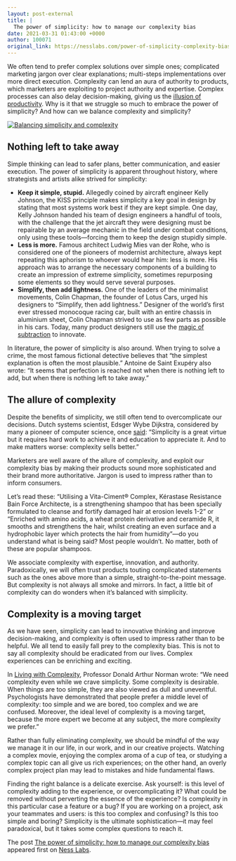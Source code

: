 ```yaml
---
layout: post-external
title: |
  The power of simplicity: how to manage our complexity bias
date: 2021-03-31 01:43:00 +0000
author: 100071
original_link: https://nesslabs.com/power-of-simplicity-complexity-bias?utm_source=rss&utm_medium=rss&utm_campaign=power-of-simplicity-complexity-bias
---
```


We often tend to prefer complex solutions over simple ones; complicated marketing jargon over clear explanations; multi-steps implementations over more direct execution. Complexity can lend an aura of authority to products, which marketers are exploiting to project authority and expertise. Complex processes can also delay decision-making, giving us the [illusion of productivity](https://nesslabs.com/illusion-of-productivity). Why is it that we struggle so much to embrace the power of simplicity? And how can we balance complexity and simplicity?

[![Balancing simplicity and complexity](https://nesslabs.com/wp-content/uploads/2021/03/power-of-simplicity-banner.png)](https://nesslabs.com/wp-content/uploads/2021/03/power-of-simplicity-banner.png)

## Nothing left to take away

Simple thinking can lead to safer plans, better communication, and easier execution. The power of simplicity is apparent throughout history, where strategists and artists alike strived for simplicity:

- **Keep it simple, stupid.** Allegedly coined by aircraft engineer Kelly Johnson, the KISS principle makes simplicity a key goal in design by stating that most systems work best if they are kept simple. One day, Kelly Johnson handed his team of design engineers a handful of tools, with the challenge that the jet aircraft they were designing must be repairable by an average mechanic in the field under combat conditions, only using these tools—forcing them to keep the design stupidly simple.
- **Less is more.** Famous architect Ludwig Mies van der Rohe, who is considered one of the pioneers of modernist architecture, always kept repeating this aphorism to whoever would hear him: less is more. His approach was to arrange the necessary components of a building to create an impression of extreme simplicity, sometimes repurposing some elements so they would serve several purposes.
- **Simplify, then add lightness.** One of the leaders of the minimalist movements, Colin Chapman, the founder of Lotus Cars, urged his designers to “Simplify, then add lightness.” Designer of the world’s first ever stressed monocoque racing car, built with an entire chassis in aluminium sheet, Colin Chapman strived to use as few parts as possible in his cars. Today, many product designers still use the [magic of subtraction](https://nesslabs.com/systematic-inventive-thinking-inside-the-box) to innovate.

In literature, the power of simplicity is also around. When trying to solve a crime, the most famous fictional detective believes that “the simplest explanation is often the most plausible.” Antoine de Saint Exupéry also wrote: “It seems that perfection is reached not when there is nothing left to add, but when there is nothing left to take away.”

## The allure of complexity

Despite the benefits of simplicity, we still often tend to overcomplicate our decisions. Dutch systems scientist, Edsger Wybe Dijkstra, considered by many a pioneer of computer science, once [said](https://www.cs.utexas.edu/users/EWD/transcriptions/EWD08xx/EWD896.html): “Simplicity is a great virtue but it requires hard work to achieve it and education to appreciate it. And to make matters worse: complexity sells better.”

Marketers are well aware of the allure of complexity, and exploit our complexity bias by making their products sound more sophisticated and their brand more authoritative. Jargon is used to impress rather than to inform consumers.

Let’s read these: “Utilising a Vita-Ciment® Complex, Kérastase Resistance Bain Force Architecte, is a strengthening shampoo that has been specially formulated to cleanse and fortify damaged hair at erosion levels 1-2” or “Enriched with amino acids, a wheat protein derivative and ceramide R, it smooths and strengthens the hair, whilst creating an even surface and a hydrophobic layer which protects the hair from humidity”—do you understand what is being said? Most people wouldn’t. No matter, both of these are popular shampoos.

We associate complexity with expertise, innovation, and authority. Paradoxically, we will often trust products touting complicated statements such as the ones above more than a simple, straight-to-the-point message. But complexity is not always all smoke and mirrors. In fact, a little bit of complexity can do wonders when it’s balanced with simplicity.

## Complexity is a moving target

As we have seen, simplicity can lead to innovative thinking and improve decision-making, and complexity is often used to impress rather than to be helpful. We all tend to easily fall prey to the complexity bias. This is not to say all complexity should be eradicated from our lives. Complex experiences can be enriching and exciting.

In [Living with Complexity](https://amzn.to/3dnpXp1), Professor Donald Arthur Norman wrote: “We need complexity even while we crave simplicity. Some complexity is desirable. When things are too simple, they are also viewed as dull and uneventful. Psychologists have demonstrated that people prefer a middle level of complexity: too simple and we are bored, too complex and we are confused. Moreover, the ideal level of complexity is a moving target, because the more expert we become at any subject, the more complexity we prefer.”

Rather than fully eliminating complexity, we should be mindful of the way we manage it in our life, in our work, and in our creative projects. Watching a complex movie, enjoying the complex aroma of a cup of tea, or studying a complex topic can all give us rich experiences; on the other hand, an overly complex project plan may lead to mistakes and hide fundamental flaws.

Finding the right balance is a delicate exercise. Ask yourself: is this level of complexity adding to the experience, or overcomplicating it? What could be removed without perverting the essence of the experience? Is complexity in this particular case a feature or a bug? If you are working on a project, ask your teammates and users: is this too complex and confusing? Is this too simple and boring? Simplicity is the ultimate sophistication—it may feel paradoxical, but it takes some complex questions to reach it.

The post [The power of simplicity: how to manage our complexity bias](https://nesslabs.com/power-of-simplicity-complexity-bias) appeared first on [Ness Labs](https://nesslabs.com).
